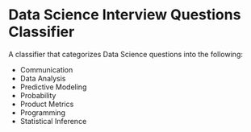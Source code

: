 # Data Science Interview Questions Classifier

A classifier that categorizes Data Science questions into the following:

* Communication
* Data Analysis
* Predictive Modeling
* Probability
* Product Metrics
* Programming
* Statistical Inference

